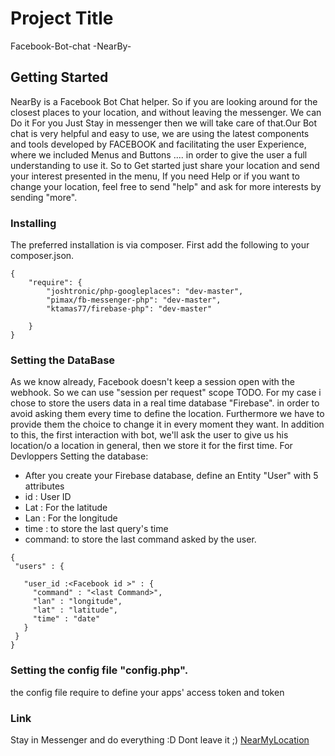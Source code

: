 # Project Title
Facebook-Bot-chat -NearBy-
## Getting Started
NearBy is a Facebook Bot Chat helper.
So if you are looking around for the closest places to your location, and without leaving the messenger. We can Do it For you Just Stay in messenger then we will take care of that.Our Bot chat is very helpful and easy to use, we are using the latest components and tools developed by FACEBOOK and facilitating the user Experience, where we included Menus and Buttons .... in order to give the user a full understanding to use it. So to Get started just share your location and send your interest presented in the menu, If you need Help or if you want to change your location, feel free to send "help" and ask for more interests by sending "more".
 
 ### Installing
The preferred installation is via composer. First add the following to your composer.json.

```
{
    "require": {
        "joshtronic/php-googleplaces": "dev-master",
        "pimax/fb-messenger-php": "dev-master",
        "ktamas77/firebase-php": "dev-master"

    }
}
```
### Setting the DataBase
  As we know already, Facebook doesn't keep a session open with the webhook.
  So we can use "session per request" scope TODO. For my case i chose to store the users data in a real time database "Firebase". in order to avoid asking them every time to define the location. Furthermore we have to provide them the choice to change it in every moment they want.
 In addition to this, the first interaction with bot, we'll ask the user to give us his location/o a location in general,
 then we store it for the first time.
 For Devloppers Setting the database:
 * After you create your Firebase database, define an Entity "User" with 5 attributes
 * id     : User ID
 * Lat    : For the latitude
 * Lan    : For the longitude
 * time   : to store the last query's time
 * command: to store the last command asked by the user.
 ```
 {
  "users" : {

    "user_id :<Facebook id >" : {
      "command" : "<last Command>",
      "lan" : "longitude",
      "lat" : "latitude",
      "time" : "date"
    }
  }
}

 ```
 ### Setting the config file "config.php".
 the config file require to define your apps' access token and token
 ### Link

Stay in Messenger and do everything :D Dont leave it ;) 
[NearMyLocation](http://m.me/NearMyLocation)
 
